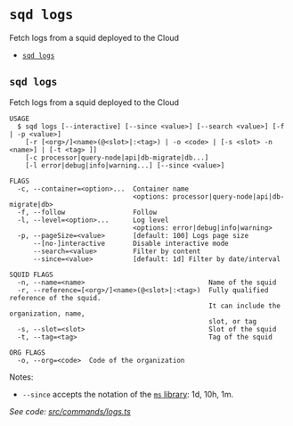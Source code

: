 `sqd logs`
==========

Fetch logs from a squid deployed to the Cloud

* [`sqd logs`](#sqd-logs-1)

## `sqd logs`

Fetch logs from a squid deployed to the Cloud

```
USAGE
  $ sqd logs [--interactive] [--since <value>] [--search <value>] [-f | -p <value>]
    [-r [<org>/]<name>(@<slot>|:<tag>) | -o <code> | [-s <slot> -n <name>] | [-t <tag> ]]
    [-c processor|query-node|api|db-migrate|db...]
    [-l error|debug|info|warning...] [--since <value>]

FLAGS
  -c, --container=<option>...  Container name
                               <options: processor|query-node|api|db-migrate|db>
  -f, --follow                 Follow
  -l, --level=<option>...      Log level
                               <options: error|debug|info|warning>
  -p, --pageSize=<value>       [default: 100] Logs page size
      --[no-]interactive       Disable interactive mode
      --search=<value>         Filter by content
      --since=<value>          [default: 1d] Filter by date/interval

SQUID FLAGS
  -n, --name=<name>                               Name of the squid
  -r, --reference=[<org>/]<name>(@<slot>|:<tag>)  Fully qualified reference of the squid.
                                                  It can include the organization, name,
                                                  slot, or tag
  -s, --slot=<slot>                               Slot of the squid
  -t, --tag=<tag>                                 Tag of the squid

ORG FLAGS
  -o, --org=<code>  Code of the organization
```

Notes:
 * `--since` accepts the notation of the [`ms` library](https://www.npmjs.com/package/ms): 1d, 10h, 1m.

_See code: [src/commands/logs.ts](https://github.com/subsquid/squid-cli/tree/master/src/commands/logs.ts)_
